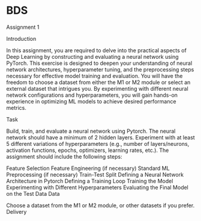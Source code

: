 # BDS
Assignment 1

Introduction

In this assignment, you are required to delve into the practical aspects of Deep Learning by constructing and evaluating a neural network using PyTorch. This exercise is designed to deepen your understanding of neural network architectures, hyperparameter tuning, and the preprocessing steps necessary for effective model training and evaluation. You will have the freedom to choose a dataset from either the M1 or M2 module or select an external dataset that intrigues you. By experimenting with different neural network configurations and hyperparameters, you will gain hands-on experience in optimizing ML models to achieve desired performance metrics.

Task

Build, train, and evaluate a neural network using Pytorch.
The neural network should have a minimum of 2 hidden layers.
Experiment with at least 5 different variations of hyperparameters (e.g., number of layers/neurons, activation functions, epochs, optimizers, learning rates, etc.).
The assignment should include the following steps:

Feature Selection
Feature Engineering (if necessary)
Standard ML Preprocessing (if necessary)
Train-Test Split
Defining a Neural Network Architecture in Pytorch
Defining a Training Loop
Training the Model
Experimenting with Different Hyperparameters
Evaluating the Final Model on the Test Data
Data

Choose a dataset from the M1 or M2 module, or other datasets if you prefer.
Delivery

